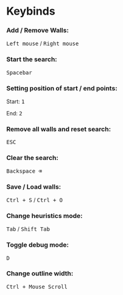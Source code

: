 <h1>Keybinds</h1>

<h3>Add / Remove Walls:</h3>
<kbd>Left mouse</kbd> / <kbd>Right mouse</kbd>

<h3>Start the search:</h3>
<kbd>Spacebar</kbd>

<h3>Setting position of start / end points:</h3>
<p>Start: <kbd>1</kbd></p>
<p>End: <kbd>2</kbd></p>

<h3>Remove all walls and reset search:</h3>
<kbd>ESC</kbd>

<h3>Clear the search:</h3>
<kbd>Backspace ⌫</kbd>

<h3>Save / Load walls:</h3>
<kbd>Ctrl + S</kbd> / <kbd>Ctrl + O</kbd>

<h3>Change heuristics mode:</h3>
<kbd>Tab</kbd> / <kbd>Shift Tab</kbd>

<h3>Toggle debug mode:</h3>
<kbd>D</kbd>

<h3>Change outline width:</h3>
<kbd>Ctrl + Mouse Scroll</kbd>
